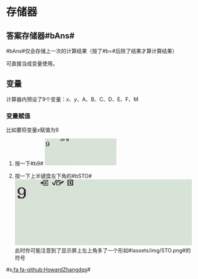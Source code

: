 # 存储器

## 答案存储器#bAns#

#bAns#仅会存储上一次的计算结果（按了#b=#后除了结果才算计算结果）

可直接当成变量使用。

## 变量

计算器内预设了9个变量：$x$、$y$、$\mathrm{A}$、$\mathrm{B}$、$\mathrm{C}$、$\mathrm{D}$、$\mathrm{E}$、$\mathrm{F}$、$\mathrm{M}$

### 变量赋值

比如要将变量$x$赋值为$9$

1. 按一下#b9#
![](assets/img/Snipaste_2023-01-06_17-59-48.png)

1. 按一下上半键盘左下角的#bSTO#
![](assets/img/Snipaste_2023-01-06_18-00-44.png)
此时你可能注意到了显示屏上左上角多了一个形如#iassets/img/STO.png#的符号



#s[:fa fa-github:HowardZhangdqs](https://github.com/Howardzhangdqs)#